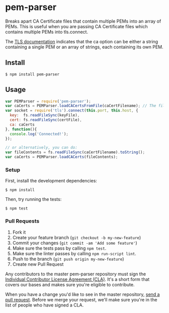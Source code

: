 pem-parser
==========
Breaks apart CA Certificate files that contain multiple PEMs into an array of PEMs. This is useful when you are passing CA Certificate files which contains multiple PEMs into tls.connect.

The [TLS documentation](http://nodejs.org/api/tls.html#tls_tls_connect_port_host_options_callback) indicates that the ca option can be either a string containing a single PEM or an array of strings, each containing its own PEM.

## Install

```
$ npm install pem-parser
```

## Usage

```js
var PEMParser = require('pem-parser');
var caCerts = PEMParser.loadCACertsFromFile(caCertFilename); // The file named caCertFilename can contain multiple PEMs.
var socket = require('tls').connect(this.port, this.host, {
  key:  fs.readFileSync(keyFile),
  cert: fs.readFileSync(certFile),
  ca: caCerts
}, function(){
  console.log('Connected!');
});

// or alternatively, you can do:
var fileContents = fs.readFileSync(caCertFilename).toString();
var caCerts = PEMParser.loadCACerts(fileContents);
```

### Setup

First, install the development dependencies:

```
$ npm install
```

Then, try running the tests:

```
$ npm test
```

### Pull Requests

1. Fork it
2. Create your feature branch (`git checkout -b my-new-feature`)
3. Commit your changes (`git commit -am 'Add some feature'`)
4. Make sure the tests pass by calling `npm test`.
5. Make sure the linter passes by calling `npm run-script lint`.
6. Push to the branch (`git push origin my-new-feature`)
7. Create new Pull Request

Any contributors to the master pem-parser repository must sign the [Individual
Contributor License Agreement (CLA)][cla].  It's a short form that covers our
bases and makes sure you're eligible to contribute.

[cla]: https://spreadsheets.google.com/spreadsheet/viewform?formkey=dDViT2xzUHAwRkI3X3k5Z0lQM091OGc6MQ&ndplr=1

When you have a change you'd like to see in the master repository, [send a pull
request](https://github.com/square/pem-parser/pulls). Before we merge your
request, we'll make sure you're in the list of people who have signed a CLA.
